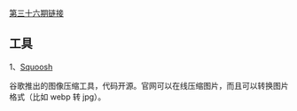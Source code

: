 [第三十六期链接](https://github.com/ruanyf/weekly/blob/master/docs/issue-36.md)

## 工具

1、[Squoosh](https://squoosh.app/)

谷歌推出的图像压缩工具，代码开源。官网可以在线压缩图片，而且可以转换图片格式（比如 webp 转 jpg）。

